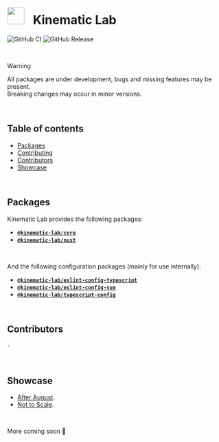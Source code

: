 <br />

# <img src="https://user-images.githubusercontent.com/44546482/233735340-0553ed3d-0821-44bd-9fee-b08b1924c357.svg" height="40" />&nbsp;&nbsp;&nbsp;Kinematic Lab <!-- omit in toc -->

![GitHub CI](https://github.com/kinematic-lab/kinematic-lab/actions/workflows/ci.yml/badge.svg)
![GitHub Release](https://github.com/kinematic-lab/kinematic-lab/actions/workflows/release.yml/badge.svg)

<br />

> [!WARNING]  
> All packages are under development, bugs and missing features may be present.<br />
> Breaking changes may occur in minor versions.

<br />

## Table of contents <!-- omit in toc -->

-   [Packages](#packages)
-   [Contributing](#contributing)
-   [Contributors](#contributors)
-   [Showcase](#showcase)

<br />

## Packages

Kinematic Lab provides the following packages:

-   [**`@kinematic-lab/core`**](/packages/core/)
-   [**`@kinematic-lab/nuxt`**](/packages/nuxt/)

<br />

And the following configuration packages (mainly for use internally):

-   [**`@kinematic-lab/eslint-config-typescript`**](/packages/eslint-config-typescript/)
-   [**`@kinematic-lab/eslint-config-vue`**](/packages/eslint-config-vue/)
-   [**`@kinematic-lab/typescript-config`**](/packages/typescript-config/)

<br />

## Contributors

\-

<br />

## Showcase

-   [After August](https://afteraugust.org/).
-   [Not to Scale](https://nottoscale.tv/).

<br />

More coming soon 👀

